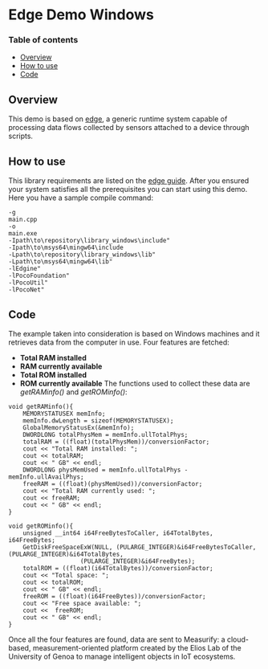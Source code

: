 # Edge Demo Windows
### Table of contents
- [Overview](https://github.com/measurify/edge-demo-win#overview)
- [How to use](https://github.com/measurify/edge-demo-win#how-to-use)
- [Code](https://github.com/measurify/edge-demo-win#code)

## Overview
This demo is based on [edge](https://github.com/Measurify/edge), a generic runtime system capable of processing data flows collected by sensors attached to a device through scripts.
## How to use
This library requirements are listed on the [edge guide](https://github.com/Measurify/edge#windows). After you ensured your system satisfies all the prerequisites you can start using this demo.
Here you have a sample compile command:
```
-g
main.cpp
-o
main.exe
-Ipath\to\repository\library_windows\include"
-Ipath\to\msys64\mingw64\include
-Lpath\to\repository\library_windows\lib"
-Lpath\to\msys64\mingw64\lib"
-lEdgine"
-lPocoFoundation"
-lPocoUtil"
-lPocoNet" 
``` 
## Code
The example taken into consideration is based on Windows machines and it retrieves data from the computer in use.
Four features are fetched:
- **Total RAM installed**
- **RAM currently available**
- **Total ROM installed**
- **ROM currently available**
The functions used to collect these data are _getRAMinfo()_ and _getROMinfo()_:
```
void getRAMinfo(){
    MEMORYSTATUSEX memInfo;
    memInfo.dwLength = sizeof(MEMORYSTATUSEX);
    GlobalMemoryStatusEx(&memInfo);
    DWORDLONG totalPhysMem = memInfo.ullTotalPhys;
    totalRAM = ((float)(totalPhysMem))/conversionFactor;
    cout << "Total RAM installed: ";
    cout << totalRAM;
    cout << " GB" << endl;
    DWORDLONG physMemUsed = memInfo.ullTotalPhys - memInfo.ullAvailPhys;
    freeRAM = ((float)(physMemUsed))/conversionFactor;
    cout << "Total RAM currently used: ";
    cout << freeRAM;
    cout << " GB" << endl;
}
```

```
void getROMinfo(){
    unsigned __int64 i64FreeBytesToCaller, i64TotalBytes, i64FreeBytes;
    GetDiskFreeSpaceExW(NULL, (PULARGE_INTEGER)&i64FreeBytesToCaller, (PULARGE_INTEGER)&i64TotalBytes,
                    (PULARGE_INTEGER)&i64FreeBytes);
    totalROM = ((float)(i64TotalBytes))/conversionFactor;
    cout << "Total space: ";
    cout << totalROM;
    cout << " GB" << endl;
    freeROM = ((float)(i64FreeBytes))/conversionFactor;
    cout << "Free space available: ";
    cout <<  freeROM;
    cout << " GB" << endl;
}
```
Once all the four features are found, data are sent to Measurify: a cloud-based, measurement-oriented platform created by the Elios Lab of the University of Genoa to manage intelligent objects in IoT ecosystems.
